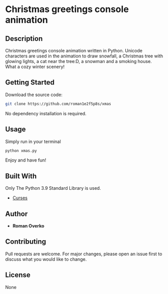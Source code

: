 # Christmas greetings console animation

## Description
Christmas greetings console animation written in Python. Unicode characters are used in the animation
to draw snowfall, a Christmas tree with glowing lights, a cat near the tree:D, a snowman and a 
smoking house. What a cozy winter scenery!

## Getting Started
Download the source code:
```bash
git clone https://github.com/roman1e2f5p8s/xmas
```
No dependency installation is required.

## Usage
Simply run in your terminal
```bash
python xmas.py
```
Enjoy and have fun!

## Built With
Only The Python 3.9 Standard Library is used.
* [Curses](https://docs.python.org/3/howto/curses.html)

## Author
* **Roman Overko**

## Contributing
Pull requests are welcome. For major changes, please open an issue first to discuss what you would 
like to change.

## License
None
